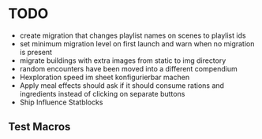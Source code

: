 # TODO

* create migration that changes playlist names on scenes to playlist ids
* set minimum migration level on first launch and warn when no migration is present
* migrate buildings with extra images from static to img directory
* random encounters have been moved into a different compendium
* Hexploration speed im sheet konfigurierbar machen
* Apply meal effects should ask if it should consume rations and ingredients instead of clicking on separate buttons
* Ship Influence Statblocks

## Test Macros
